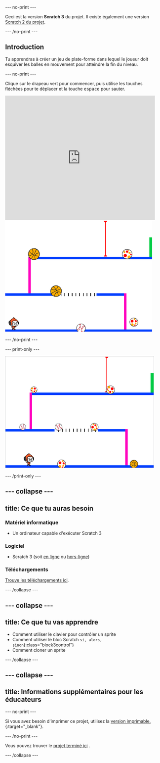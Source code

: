 \--- no-print \---

Ceci est la version **Scratch 3** du projet. Il existe également une version [Scratch 2 du projet](https://projects.raspberrypi.org/en/projects/dodgeball-scratch2).

\--- /no-print \---

## Introduction

Tu apprendras à créer un jeu de plate-forme dans lequel le joueur doit esquiver les balles en mouvement pour atteindre la fin du niveau.

\--- no-print \---

Clique sur le drapeau vert pour commencer, puis utilise les touches fléchées pour te déplacer et la touche <kbd>espace</kbd> pour sauter.

<div class="scratch-preview">
  <iframe allowtransparency="true" width="485" height="402" src="https://scratch.mit.edu/projects/embed/251809924/?autostart=false" frameborder="0" scrolling="no"></iframe>
  <img src="images/dodge-final.png">
</div>

\--- /no-print \---

\--- print-only \---

![le jeu de la balle au prisonnier en cours de jeu](images/dodgeball-showcase.png)

\--- /print-only \---

## \--- collapse \---

## title: Ce que tu auras besoin

### Matériel informatique

+ Un ordinateur capable d'exécuter Scratch 3

### Logiciel

+ Scratch 3 (soit [en ligne](https://scratch.mit.edu/projects/editor/) ou [hors-ligne](https://scratch.mit.edu/download/))

### Téléchargements

[Trouve les téléchargements ici](http://rpf.io/p/en/dodgeball-go).

\--- /collapse \---

## \--- collapse \---

## title: Ce que tu vas apprendre

+ Comment utiliser le clavier pour contrôler un sprite
+ Comment utiliser le bloc Scratch `si, alors, sinon`{:class="block3control"}
+ Comment cloner un sprite

\--- /collapse \---

## \--- collapse \---

## title: Informations supplémentaires pour les éducateurs

\--- no-print \---

Si vous avez besoin d'imprimer ce projet, utilisez la [ version imprimable. ](https://projects.raspberrypi.org/en/projects/dodgeball/print) {:target="_blank"}.

\--- /no-print \---

Vous pouvez trouver le [projet terminé ici](http://rpf.io/p/en/dodgeball-get) .

\--- /collapse \---